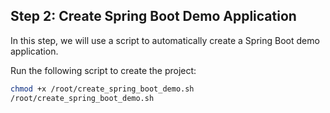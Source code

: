 ## Step 2: Create Spring Boot Demo Application

In this step, we will use a script to automatically create a Spring Boot demo application.

Run the following script to create the project:

```bash
chmod +x /root/create_spring_boot_demo.sh
/root/create_spring_boot_demo.sh
